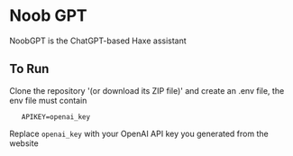 # Noob GPT

NoobGPT is the ChatGPT-based Haxe assistant

## To Run

Clone the repository '(or download its ZIP file)' and create an .env file, the env file must contain

```
   APIKEY=openai_key
```

Replace ```openai_key``` with your OpenAI API key you generated from the website